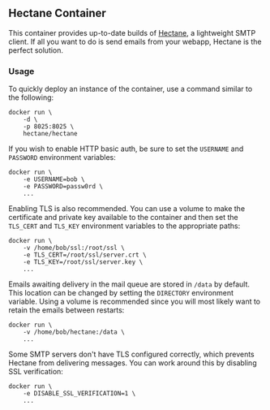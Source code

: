 ## Hectane Container

This container provides up-to-date builds of [Hectane](https://github.com/hectane/hectane), a lightweight SMTP client. If all you want to do is send emails from your webapp, Hectane is the perfect solution.

### Usage

To quickly deploy an instance of the container, use a command similar to the following:

    docker run \
        -d \
        -p 8025:8025 \
        hectane/hectane

If you wish to enable HTTP basic auth, be sure to set the `USERNAME` and `PASSWORD` environment variables:

    docker run \
        -e USERNAME=bob \
        -e PASSWORD=passw0rd \
        ...

Enabling TLS is also recommended. You can use a volume to make the certificate and private key available to the container and then set the `TLS_CERT` and `TLS_KEY` environment variables to the appropriate paths:

    docker run \
        -v /home/bob/ssl:/root/ssl \
        -e TLS_CERT=/root/ssl/server.crt \
        -e TLS_KEY=/root/ssl/server.key \
        ...

Emails awaiting delivery in the mail queue are stored in `/data` by default. This location can be changed by setting the `DIRECTORY` environment variable. Using a volume is recommended since you will most likely want to retain the emails between restarts:

    docker run \
        -v /home/bob/hectane:/data \
        ...

Some SMTP servers don't have TLS configured correctly, which prevents Hectane from delivering messages. You can work around this by disabling SSL verification:

    docker run \
        -e DISABLE_SSL_VERIFICATION=1 \
        ...
